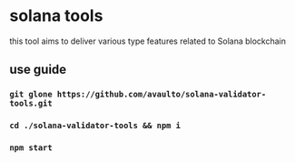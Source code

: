 # solana tools

this tool aims to deliver various type features related to Solana blockchain 

## use guide

### `git glone https://github.com/avaulto/solana-validator-tools.git`
### `cd ./solana-validator-tools && npm i`
### `npm start`
